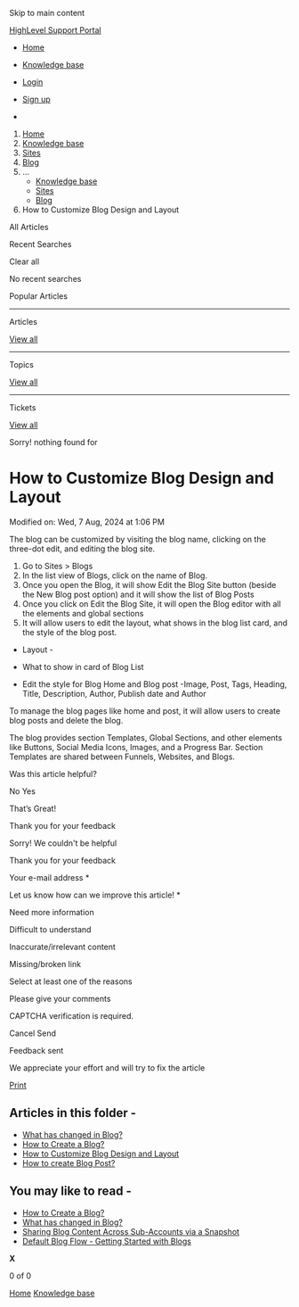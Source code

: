 Skip to main content

[ HighLevel Support Portal ](https://help.gohighlevel.com)

  * [ Home ](/support/home)
  * [ Knowledge base ](/support/solutions)

  * [Login](/support/login)
  * [Sign up](/support/signup)
  * 

  1. [Home](/support/home)
  2. [Knowledge base](/support/solutions)
  3. [Sites](/support/solutions/48000449581)
  4. [Blog](/support/solutions/folders/48000686613)
  5. ... 
     * [Knowledge base](/support/solutions)
     * [Sites](/support/solutions/48000449581)
     * [Blog](/support/solutions/folders/48000686613)
  6. How to Customize Blog Design and Layout

All  Articles 

Recent Searches

Clear all

No recent searches

Popular Articles

* * *

Articles

[View all](/support/search/solutions)

* * *

Topics

[View all](/support/search/topics)

* * *

Tickets

[View all](/support/search/tickets)

Sorry! nothing found for   

# How to Customize Blog Design and Layout

Modified on: Wed, 7 Aug, 2024 at 1:06 PM

The blog can be customized by visiting the blog name, clicking on the three-dot edit, and editing the blog site.  

  1. Go to Sites > Blogs
  2. In the list view of Blogs, click on the name of Blog.
  3. Once you open the Blog, it will show Edit the Blog Site button (beside the New Blog post option) and it will show the list of Blog Posts
  4. Once you click on Edit the Blog Site, it will open the Blog editor with all the elements and global sections 
  5. It will allow users to edit the layout, what shows in the blog list card, and the style of the blog post. 

  * Layout -

  * What to show in card of Blog List  

  * Edit the style for Blog Home and Blog post -Image, Post, Tags, Heading, Title, Description, Author, Publish date and Author

To manage the blog pages like home and post, it will allow users to create blog posts and delete the blog.

The blog provides section Templates, Global Sections, and other elements like Buttons, Social Media Icons, Images, and a Progress Bar. Section Templates are shared between Funnels, Websites, and Blogs.  

Was this article helpful?

No  Yes 

That’s Great!

Thank you for your feedback

Sorry! We couldn't be helpful

Thank you for your feedback

Your e-mail address *

Let us know how can we improve this article! *

Need more information 

Difficult to understand 

Inaccurate/irrelevant content 

Missing/broken link 

Select at least one of the reasons 

Please give your comments 

CAPTCHA verification is required. 

Cancel  Send 

Feedback sent

We appreciate your effort and will try to fix the article

[Print](javascript:print\(\))

## Articles in this folder -

  * [What has changed in Blog?](/support/solutions/articles/155000002447-what-has-changed-in-blog-)
  * [How to Create a Blog?](/support/solutions/articles/155000002448-how-to-create-a-blog-)
  * [How to Customize Blog Design and Layout](/support/solutions/articles/155000002449-how-to-customize-blog-design-and-layout)
  * [How to create Blog Post?](/support/solutions/articles/155000002450-how-to-create-blog-post-)

## You may like to read -

  * [How to Create a Blog?](/support/solutions/articles/155000002448-how-to-create-a-blog-)
  * [What has changed in Blog?](/support/solutions/articles/155000002447-what-has-changed-in-blog-)
  * [Sharing Blog Content Across Sub-Accounts via a Snapshot](/support/solutions/articles/155000003594-sharing-blog-content-across-sub-accounts-via-a-snapshot)
  * [Default Blog Flow - Getting Started with Blogs](/support/solutions/articles/48001220286-default-blog-flow-getting-started-with-blogs)

**X**

0 of 0 []()

[Home](/support/home) [Knowledge base](/support/solutions)
